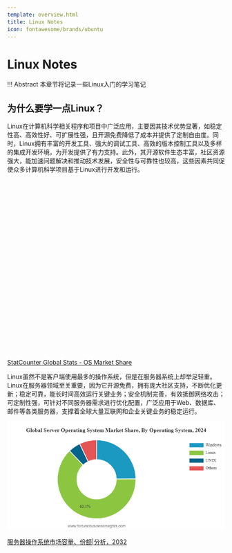 ```yaml
---
template: overview.html
title: Linux Notes
icon: fontawesome/brands/ubuntu
---
```

# Linux Notes

!!! Abstract
    本章节将记录一些Linux入门的学习笔记

## 为什么要学一点Linux？

Linux在计算机科学相关程序和项目中广泛应用，主要因其技术优势显著，如稳定性高、高效性好、可扩展性强，且开源免费降低了成本并提供了定制自由度。同时，Linux拥有丰富的开发工具、强大的调试工具、高效的版本控制工具以及多样的集成开发环境，为开发提供了有力支持。此外，其开源软件生态丰富，社区资源强大，能加速问题解决和推动技术发展，安全性与可靠性也较高，这些因素共同促使众多计算机科学项目基于Linux进行开发和运行。

<div id="desktop-os_combined-ww-monthly-202401-202412" width="600" height="400" style="width:600px; height: 400px;"></div><!-- You may change the values of width and height above to resize the chart --><p><a href="https://gs.statcounter.com/os-market-share/desktop/worldwide/#monthly-202401-202412-bar">StatCounter Global Stats - OS Market Share</a></p><script type="text/javascript" src="https://www.statcounter.com/js/fusioncharts.js"></script><script type="text/javascript" src="https://gs.statcounter.com/chart.php?desktop-os_combined-ww-monthly-202401-202412&chartWidth=600"></script>

Linux虽然不是客户端使用最多的操作系统，但是在服务器系统上却举足轻重。Linux在服务器领域至关重要，因为它开源免费，拥有庞大社区支持，不断优化更新；稳定可靠，能长时间高效运行关键业务；安全机制完善，有效抵御网络攻击；可定制性强，可针对不同服务器需求进行优化配置，广泛应用于Web、数据库、邮件等各类服务器，支撑着全球大量互联网和企业关键业务的稳定运行。

![1736787960005](image/index/1736787960005.png)

[服务器操作系统市场容量、份额|分析，2032](https://www.fortunebusinessinsights.com/zh/server-operating-system-market-106601)
